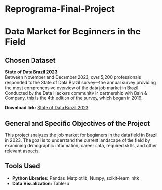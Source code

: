 # Reprograma-Final-Project

# Data Market for Beginners in the Field

## Chosen Dataset

**State of Data Brazil 2023**  
Between November and December 2023, over 5,200 professionals responded to the State of Data Brazil survey—the annual survey providing the most comprehensive overview of the data job market in Brazil. Conducted by the Data Hackers community in partnership with Bain & Company, this is the 4th edition of the survey, which began in 2019.

**Download link:** [State of Data Brazil 2023](https://www.kaggle.com/datasets/datahackers/state-of-data-brazil-2023/data)

## General and Specific Objectives of the Project

This project analyzes the job market for beginners in the data field in Brazil in 2023. The goal is to understand the current landscape of the field by examining demographic information, career data, required skills, and other relevant aspects.

## Tools Used

- **Python Libraries:** Pandas, Matplotlib, Numpy, scikit-learn, nltk  
- **Data Visualization:** Tableau

